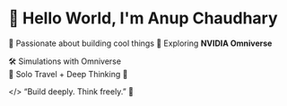 # 👋 Hello World, I'm Anup Chaudhary

🚀 Passionate about building cool things
🎯 Exploring **NVIDIA Omniverse**
 
 🛠️ Simulations with Omniverse  
🌿 Solo Travel + Deep Thinking 💭

</> “Build deeply. Think freely.” 🌱


<!---
anupchaudharyy/anupchaudharyy is a ✨ special ✨ repository because its `README.md` (this file) appears on your GitHub profile.
You can click the Preview link to take a look at your changes.
--->
